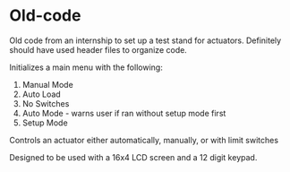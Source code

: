# Old-code


Old code from an internship to set up a test stand for actuators.
Definitely should have used header files to organize code.


Initializes a main menu with the following:

1. Manual Mode
  1. Auto Load
  2. No Switches
2. Auto Mode - warns user if ran without setup mode first
3. Setup Mode

Controls an actuator either automatically, manually, or with limit switches

Designed to be used with a 16x4 LCD screen and a 12 digit keypad.
